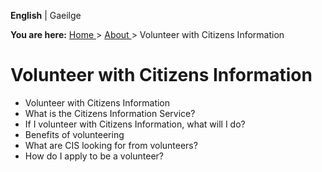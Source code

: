 **English** |  Gaeilge 

**You are here:** [ Home ](/en/) > [ About ](/en/about/) > Volunteer with
Citizens Information

#  Volunteer with Citizens Information

  * Volunteer with Citizens Information 
  * What is the Citizens Information Service? 
  * If I volunteer with Citizens Information, what will I do? 
  * Benefits of volunteering 
  * What are CIS looking for from volunteers? 
  * How do I apply to be a volunteer? 
